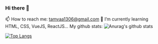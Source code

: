 ### Hi there 👋

<!--
**owentr1369/owentr1369** is a ✨ _special_ ✨ repository because its `README.md` (this file) appears on your GitHub profile.

Here are some ideas to get you started:

- 🔭 I’m currently working on ...
- 🌱 I’m currently learning ...
- 👯 I’m looking to collaborate on ...
- 🤔 I’m looking for help with ...
- 💬 Ask me about ...
- 📫 How to reach me: ...
- 😄 Pronouns: ...
- ⚡ Fun fact: ...
-->
📫 How to reach me: tamvaa1306@gmail.com
🌱 I’m currently learning HTML, CSS, VueJS, ReactJS...
My github stats:
![Anurag's github stats](https://github-readme-stats.vercel.app/api?username=owentr1369&theme=radical)

[![Top Langs](https://github-readme-stats.vercel.app/api/top-langs/?username=owentr1369)](https://github.com/owentr1369/github-readme-stats)
